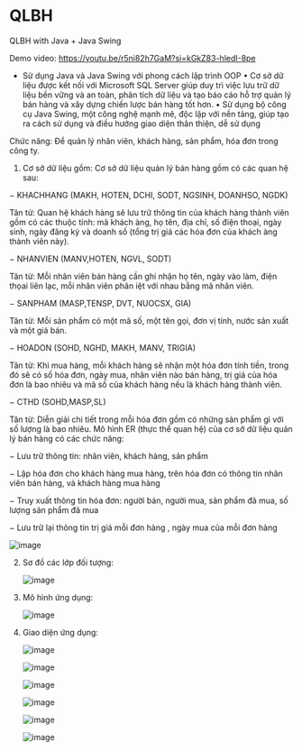 # QLBH
QLBH with Java + Java Swing

Demo video: https://youtu.be/r5ni82h7GaM?si=kGkZ83-hledI-8pe

- Sử dụng Java và Java Swing với phong cách lập trình OOP
• Cơ sở dữ liệu được kết nối với Microsoft SQL Server giúp duy trì việc lưu trữ dữ liệu bền vững và an toàn, phân tích dữ liệu và tạo báo cáo hỗ trợ quản lý bán hàng và xây dựng chiến lược bán hàng tốt hơn. 
• Sử dụng bộ công cụ Java Swing, một công nghệ mạnh mẽ, độc lập với nền tảng, giúp tạo ra cách sử dụng và điều hướng giao diện thân thiện, dễ sử dụng

Chức năng: Để quản lý nhân viên, khách hàng, sản phẩm, hóa đơn trong công ty.



1. Cơ sở dữ liệu gồm:
   Cơ sở dữ liệu quản lý bán hàng gồm có các quan hệ sau:
   
− KHACHHANG (MAKH, HOTEN, DCHI, SODT, NGSINH, DOANHSO, 
NGDK)

Tân từ: Quan hệ khách hàng sẽ lưu trữ thông tin của khách hàng thành viên 
gồm có các thuộc tính: mã khách àng, họ tên, địa chỉ, số điện thoại, ngày 
sinh, ngày đăng ký và doanh số (tổng trị giá các hóa đơn của khách àng 
thành viên này).

− NHANVIEN (MANV,HOTEN, NGVL, SODT)

Tân từ: Mỗi nhân viên bán hàng cần ghi nhận họ tên, ngày vào làm, điện 
thọai liên lạc, mỗi nhân viên phân iệt với nhau bằng mã nhân viên.

− SANPHAM (MASP,TENSP, DVT, NUOCSX, GIA)

Tân từ: Mỗi sản phẩm có một mã số, một tên gọi, đơn vị tính, nước sản xuất 
và một giá bán.

− HOADON (SOHD, NGHD, MAKH, MANV, TRIGIA)

Tân từ: Khi mua hàng, mỗi khách hàng sẽ nhận một hóa đơn tính tiền, trong 
đó sẽ có số hóa đơn, ngày mua, nhân viên nào bán hàng, trị giá của hóa đơn 
là bao nhiêu và mã số của khách hàng nếu là khách hàng thành viên.

− CTHD (SOHD,MASP,SL)

Tân từ: Diễn giải chi tiết trong mỗi hóa đơn gồm có những sản phẩm gì với 
số lượng là bao nhiêu.
Mô hình ER (thực thể quan hệ) của cơ sở dữ liệu quản lý bán hàng có các chức 
năng:

− Lưu trữ thông tin: nhân viên, khách hàng, sản phẩm

− Lập hóa đơn cho khách hàng mua hàng, trên hóa đơn có thông tin nhân 
viên bán hàng, và khách hàng mua hàng

− Truy xuất thông tin hóa đơn: người bán, người mua, sản phẩm đã mua, số
lượng sản phẩm đã mua

− Lưu trữ lại thông tin trị giá mỗi đơn hàng , ngày mua của mỗi đơn hàng

![image](https://github.com/vanh182/QLBH-Java-Swing/assets/118065256/1f202da7-d6bd-46fd-b822-d9062b6b055c)

2. Sơ đồ các lớp đối tượng:
   
   ![image](https://github.com/vanh182/QLBH-Java-Swing/assets/118065256/e6346fc6-18d8-48c5-bab2-7909ac7a5640)

3. Mô hình ứng dụng:

   ![image](https://github.com/vanh182/QLBH-Java-Swing/assets/118065256/754c9f94-4d3e-4e9d-9eee-3cedef03d9df)

4. Giao diện ứng dụng:

   ![image](https://github.com/vanh182/QLBH-Java-Swing/assets/118065256/86a96216-50ab-45f5-b1a2-775be7d2758d)

   ![image](https://github.com/vanh182/QLBH-Java-Swing/assets/118065256/16dc65bb-3195-4bbe-922b-e02e5c881f82)

   ![image](https://github.com/vanh182/QLBH-Java-Swing/assets/118065256/141e306d-4c50-45db-a226-01e7e850c3fc)

   ![image](https://github.com/vanh182/QLBH-Java-Swing/assets/118065256/356ab9c2-f350-491d-a06c-19c1d4ca9705)

   ![image](https://github.com/vanh182/QLBH-Java-Swing/assets/118065256/bf2c7dc9-6880-4061-8c88-5e222335d92c)

   ![image](https://github.com/vanh182/QLBH-Java-Swing/assets/118065256/ee9f60c0-dc1d-414f-b329-fb98ec98b2b9)

  
   











